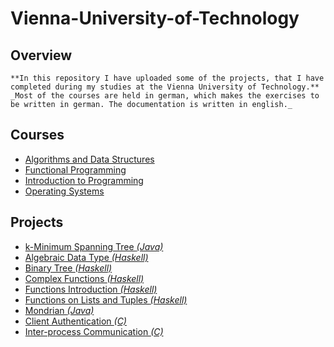 # Vienna-University-of-Technology

## Overview
    **In this repository I have uploaded some of the projects, that I have completed during my studies at the Vienna University of Technology.**
    _Most of the courses are held in german, which makes the exercises to be written in german. The documentation is written in english._

## Courses
 - [Algorithms and Data Structures](https://github.com/Batev/Vienna-University-of-Technology/tree/master/Algorithms%20and%20Data%20Structures)
 - [Functional Programming](https://github.com/Batev/Vienna-University-of-Technology/tree/master/Functional%20Programming)
 - [Introduction to Programming](https://github.com/Batev/Vienna-University-of-Technology/tree/master/Introduction%20to%20Programming)
 - [Operating Systems](https://github.com/Batev/Vienna-University-of-Technology/tree/master/Operating%20Systems)

## Projects
 - [k-Minimum Spanning Tree _(Java)_](https://github.com/Batev/Vienna-University-of-Technology/tree/master/Algorithms%20and%20Data%20Structures/k-Minimum%20Spanning%20Tree)
 - [Algebraic Data Type _(Haskell)_](https://github.com/Batev/Vienna-University-of-Technology/tree/master/Functional%20Programming/Algebraic%20data%20type)
 - [Binary Tree _(Haskell)_](https://github.com/Batev/Vienna-University-of-Technology/tree/master/Functional%20Programming/Binary%20tree)
 - [Complex Functions _(Haskell)_](https://github.com/Batev/Vienna-University-of-Technology/tree/master/Functional%20Programming/Complex%20functions)
 - [Functions Introduction _(Haskell)_](https://github.com/Batev/Vienna-University-of-Technology/tree/master/Functional%20Programming/Functions%20introduction)
 - [Functions on Lists and Tuples _(Haskell)_](https://github.com/Batev/Vienna-University-of-Technology/tree/master/Functional%20Programming/Functions%20on%20lists%20and%20tuples)
 - [Mondrian _(Java)_](https://github.com/Batev/Vienna-University-of-Technology/tree/master/Introduction%20to%20Programming/Mondrian)
 - [Client Authentication _(C)_](https://github.com/Batev/Vienna-University-of-Technology/tree/master/Operating%20Systems/Client%20Authentication)
 - [Inter-process Communication _(C)_](https://github.com/Batev/Vienna-University-of-Technology/tree/master/Operating%20Systems/Inter-process%20Communication)
